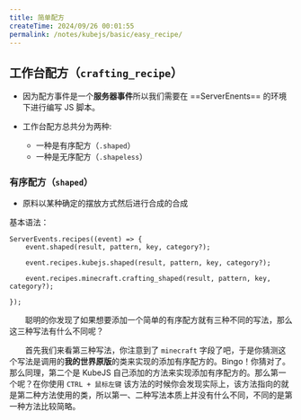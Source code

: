 ```yaml
---
title: 简单配方
createTime: 2024/09/26 00:01:55
permalink: /notes/kubejs/basic/easy_recipe/
---
```


## 工作台配方（`crafting_recipe`）

- 因为配方事件是一个**服务器事件**所以我们需要在 ==ServerEnents== 的环境下进行编写 JS 脚本。

- 工作台配方总共分为两种:
  - 一种是有序配方（`.shaped`）
  - 一种是无序配方（`.shapeless`）

### 有序配方（`shaped`）

- 原料以某种确定的摆放方式然后进行合成的合成

基本语法：

```JS
ServerEvents.recipes((event) => {
    event.shaped(result, pattern, key, category?);

    event.recipes.kubejs.shaped(result, pattern, key, category?);

    event.recipes.minecraft.crafting_shaped(result, pattern, key, category?);

});
```

&emsp;&emsp;聪明的你发现了如果想要添加一个简单的有序配方就有三种不同的写法，那么这三种写法有什么不同呢？

&emsp;&emsp;首先我们来看第三种写法，你注意到了 `minecraft` 字段了吧，于是你猜测这个写法是调用的**我的世界原版**的类来实现的添加有序配方的。Bingo！你猜对了。那么同理，第二个是 KubeJS 自己添加的方法来实现添加有序配方的。那么第一个呢？在你使用 `CTRL + 鼠标左键` 该方法的时候你会发现实际上，该方法指向的就是第二种方法使用的类，所以第一、二种写法本质上并没有什么不同，不同的是第一种方法比较简略。
